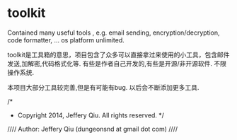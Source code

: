 toolkit
=======

Contained many useful tools , e.g. email sending, encryption/decryption, code formatter,  ... os platform unlimited.

toolkit是工具箱的意思，项目包含了众多可以直接拿过来使用的小工具，包含邮件发送,加解密,代码格式化等. 有些是作者自己开发的,有些是开源/非开源软件. 不限操作系统.

本项目大部分工具较完善,但是有可能有bug. 以后会不断添加更多工具.


/*
 * Copyright 2014, Jeffery Qiu. All rights reserved.
 */

//// Author: Jeffery Qiu (dungeonsnd at gmail dot com)
////

